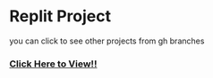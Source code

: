 # Replit Project 

you can click to see other projects from gh branches
### [Click Here to View!!](https://replit.com/@Danny4w/csp-tri3#README.md)


